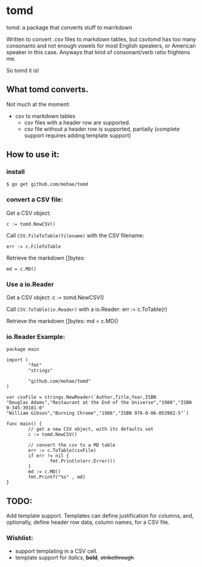tomd
====

tomd: a package that converts stuff to marrkdown

Written to convert .csv files to markdown tables, but csvtomd has too many consonants and not enough vowels for most English speakers, or American speaker in this case. Anyways that kind of consonant/verb ratio frightens me.

So tomd it is!

## What tomd converts.
Not much at the moment:

* csv to markdown tables
  * csv files with a header row are supported.
  * csv file without a header row is supported, partially (complete support requires adding template support)

## How to use it:
### install

    $ go get github.com/mohae/tomd

### convert a CSV file:
Get a CSV object:

    c := tomd.NewCSV()

Call `CSV.FileToTable(filename)` with the CSV filename:

	err := c.FileToTable

Retrieve the markdown []bytes:
    
    md = c.MD()

### Use a io.Reader
Get a CSV object:
    c := tomd.NewCSV()

Call `CSV.ToTable(io.Reader)` with a io.Reader:
    err := c.ToTable(r)

Retrieve the markdown []bytes:
    md = c.MD()


### io.Reader Example:
```
package main

import (
        "fmt"
        "strings"

        "github.com/mohae/tomd"
)

var csvFile = strings.NewReader(`Author,Title,Year,ISBN
"Douglas Adams","Restaurant at the End of the Universe","1980","ISBN 0-345-39181-0"
"William Gibson","Burning Chrome","1986","ISBN 978-0-06-053982-5"`)

func main() {
        // get a new CSV object, with its defaults set
        c := tomd.NewCSV()

        // convert the csv to a MD table
        err := c.ToTable(csvFile)
        if err != nil {
                fmt.Println(err.Error())
        }
        md := c.MD()
        fmt.Printf("%s" , md)
}
```

## TODO:
Add template support. Templates can define justification for columns, and, optionally, define header row data, column names, for a CSV file.

### Wishlist:
* support templating in a CSV cell.
* template support for _italics_, __bold__, ~~strikethrough~~ 
